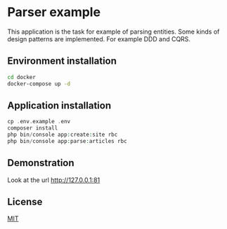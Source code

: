 # Parser example

This application is the task for example of parsing entities.
Some kinds of design patterns are implemented. For example DDD and CQRS.

## Environment installation


```bash
cd docker
docker-compose up -d
```

## Application installation

```php
cp .env.example .env
composer install
php bin/console app:create:site rbc
php bin/console app:parse:articles rbc
```

## Demonstration
Look at the url http://127.0.0.1:81

## License
[MIT](https://choosealicense.com/licenses/mit/)
